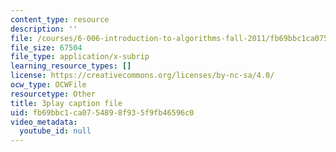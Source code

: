 ```yaml
---
content_type: resource
description: ''
file: /courses/6-006-introduction-to-algorithms-fall-2011/fb69bbc1ca0754898f935f9fb46596c0_OQ5jsbhAv_M.vtt
file_size: 67504
file_type: application/x-subrip
learning_resource_types: []
license: https://creativecommons.org/licenses/by-nc-sa/4.0/
ocw_type: OCWFile
resourcetype: Other
title: 3play caption file
uid: fb69bbc1-ca07-5489-8f93-5f9fb46596c0
video_metadata:
  youtube_id: null
---
```


